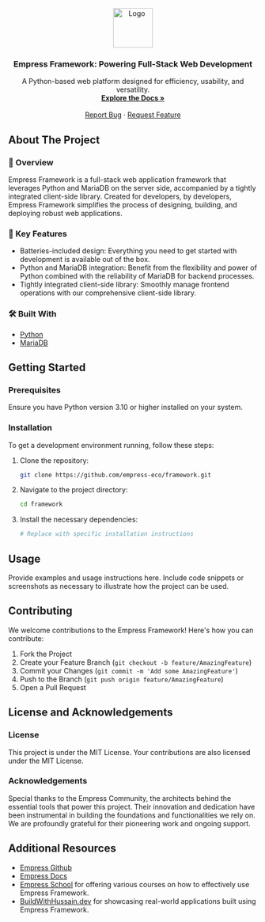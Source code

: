 <div align="center">
  <img src="https://grow.empress.eco/uploads/default/original/2X/1/1f1e1044d3864269d2a613577edb9763890422ab.png" alt="Logo" width="80" height="80">
  <h3 align="center">Empress Framework: Powering Full-Stack Web Development</h3>
  <p align="center">
    A Python-based web platform designed for efficiency, usability, and versatility.
    <br />
    <a href="https://Empressframework.com/docs"><strong>Explore the Docs »</strong></a>
    <br />
    <br />
    <a href="https://github.com/empress-eco/framework/issues">Report Bug</a>
    ·
    <a href="https://github.com/empress-eco/framework/issues/new?template=feature_request.md">Request Feature</a>
  </p>
</div>

## About The Project

### 📖 Overview
Empress Framework is a full-stack web application framework that leverages Python and MariaDB on the server side, accompanied by a tightly integrated client-side library. Created for developers, by developers, Empress Framework simplifies the process of designing, building, and deploying robust web applications.

### 🌟 Key Features
- Batteries-included design: Everything you need to get started with development is available out of the box.
- Python and MariaDB integration: Benefit from the flexibility and power of Python combined with the reliability of MariaDB for backend processes.
- Tightly integrated client-side library: Smoothly manage frontend operations with our comprehensive client-side library.

### 🛠 Built With
- [Python](https://www.python.org/)
- [MariaDB](https://mariadb.org/)

## Getting Started

### Prerequisites
Ensure you have Python version 3.10 or higher installed on your system.

### Installation
To get a development environment running, follow these steps:

1. Clone the repository:
   ```sh
   git clone https://github.com/empress-eco/framework.git
   ```
2. Navigate to the project directory:
   ```sh
   cd framework
   ```
3. Install the necessary dependencies:
   ```sh
   # Replace with specific installation instructions
   ```

## Usage
Provide examples and usage instructions here. Include code snippets or screenshots as necessary to illustrate how the project can be used.

## Contributing
We welcome contributions to the Empress Framework! Here's how you can contribute:

1. Fork the Project
2. Create your Feature Branch (`git checkout -b feature/AmazingFeature`)
3. Commit your Changes (`git commit -m 'Add some AmazingFeature'`)
4. Push to the Branch (`git push origin feature/AmazingFeature`)
5. Open a Pull Request

## License and Acknowledgements

### License
This project is under the MIT License. Your contributions are also licensed under the MIT License.

### Acknowledgements
Special thanks to the Empress Community, the architects behind the essential tools that power this project. Their innovation and dedication have been instrumental in building the foundations and functionalities we rely on. We are profoundly grateful for their pioneering work and ongoing support.

## Additional Resources
- [Empress Github](https://github.com/empress-eco/)
- [Empress Docs](https://grow.empress.eco/)
- [Empress School](https://Empress.school) for offering various courses on how to effectively use Empress Framework.
- [BuildWithHussain.dev](https://buildwithhussain.dev) for showcasing real-world applications built using Empress Framework.
